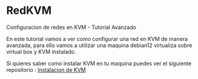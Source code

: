 # RedKVM
Configuracion de redes en KVM - Tutorial Avanzado

En este tutorial vamos a ver como configurar una red en KVM de manera avanzada, para ello vamos a utilizar una maquina debian12 virtualiza sobre virtual box y KVM instalado.

Si quieres saber como instalar KVM en tu maquina puedes ver el siguiente repositorio : [Instalacion de KVM](https://github.com/AdrianCE94/Instalacion-KVM)

<p  align="center">
    <img src="imgs/descarga.png
</p>

